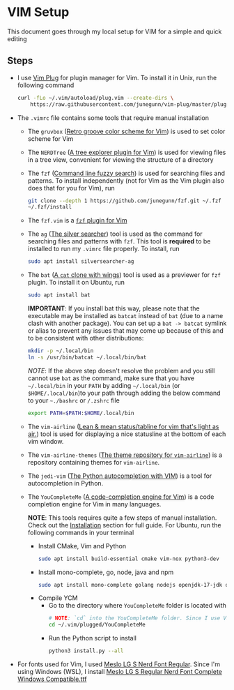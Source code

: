 # VIM Setup

This document goes through my local setup for VIM for a simple and quick editing

## Steps
* I use [Vim Plug](https://github.com/junegunn/vim-plug) for plugin manager for
  Vim. To install it in Unix, run the following command

  ```zsh
  curl -fLo ~/.vim/autoload/plug.vim --create-dirs \
      https://raw.githubusercontent.com/junegunn/vim-plug/master/plug.vim
  ```

* The `.vimrc` file contains some tools that require manual installation
  * The `gruvbox` ([Retro groove color scheme for
    Vim](https://github.com/morhetz/gruvbox)) is used to set color scheme for
    Vim

  * The `NERDTree` ([A tree explorer plugin for
    Vim](https://github.com/preservim/nerdtree)) is used for viewing files in a
    tree view, convenient for viewing the structure of a directory

  * The `fzf` ([Command line fuzzy search](https://github.com/junegunn/fzf)) is
    used for searching files and patterns. To install independently (not for Vim
    as the Vim plugin also does that for you for Vim), run

    ```zsh
    git clone --depth 1 https://github.com/junegunn/fzf.git ~/.fzf
    ~/.fzf/install
    ```

  * The `fzf.vim` is a [`fzf` plugin for
    Vim](https://github.com/junegunn/fzf.vim)

  * The `ag` ([The silver
    searcher](https://github.com/ggreer/the_silver_searcher)) tool is used as
    the command for searching files and patterns with `fzf`. This tool is
    __required__ to be installed to run my `.vimrc` file properly. To install,
    run

    ```zsh
    sudo apt install silversearcher-ag
    ```

  * The `bat` ([A `cat` clone with wings](https://github.com/sharkdp/bat)) tool
    is used as a previewer for `fzf` plugin. To install it on Ubuntu, run

    ```zsh
    sudo apt install bat
    ```

    __IMPORTANT__: If you install bat this way, please note that the executable
    may be installed as `batcat` instead of `bat` (due to a name clash with
    another package). You can set up a `bat -> batcat` symlink or alias to
    prevent any issues that may come up because of this and to be consistent
    with other distributions:

    ```zsh
    mkdir -p ~/.local/bin
    ln -s /usr/bin/batcat ~/.local/bin/bat
    ```

    _NOTE_: If the above step doesn't resolve the problem and you still cannot
    use `bat` as the command, make sure that you have `~/.local/bin` in your
    `PATH` by adding `~/.local/bin` (or `$HOME/.local/bin`)to your path through
    adding the below command to your `~./bashrc` or `/.zshrc` file
    ```zsh
    export PATH=$PATH:$HOME/.local/bin
    ```

  * The `vim-airline` ([Lean & mean status/tabline for vim that's light as
    air.](https://github.com/vim-airline/vim-airline)) tool is used for
    displaying a nice statusline at the bottom of each vim window.

  * The `vim-airline-themes` ([The theme repository for
    `vim-airline`](https://github.com/vim-airline/vim-airline-themes)) is a
    repository containing themes for `vim-airline`.

  * The `jedi-vim` ([The Python autocompletion with
    VIM](https://github.com/davidhalter/jedi-vim)) is a tool for autocompletion
    in Python.

  * The `YouCompleteMe` ([A code-completion engine for
    Vim](https://github.com/ycm-core/YouCompleteMe)) is a code completion engine
    for Vim in many languages.

    __NOTE__: This tools requires quite a few steps of manual installation.
    Check out the
    [Installation](https://github.com/ycm-core/YouCompleteMe#installation)
    section for full guide. For Ubuntu, run the following commands in your
    terminal
    * Install CMake, Vim and Python
      ```zsh
      sudo apt install build-essential cmake vim-nox python3-dev
      ```
    * Install mono-complete, go, node, java and npm
      ```zsh
      sudo apt install mono-complete golang nodejs openjdk-17-jdk openjdk-17-jre npm
      ```
    * Compile YCM
      * Go to the directory where `YouCompleteMe` folder is located with
        ```zsh
        # NOTE: `cd` into the YouCompleteMe folder. Since I use Vim-Plug to manage Vim plugins and install the plugins under the `~/.vimrc/plugged` folder. I `cd` into that folder
        cd ~/.vim/plugged/YouCompleteMe
        ```
      * Run the Python script to install
        ```zsh
        python3 install.py --all
        ```

* For fonts used for Vim, I used [Meslo LG S Nerd
  Font Regular](https://github.com/ryanoasis/nerd-fonts/blob/master/patched-fonts/Meslo/S/Regular/complete).
  Since I'm using Windows (WSL), I install [Meslo LG S Regular Nerd Font Complete Windows Compatible.ttf](https://github.com/ryanoasis/nerd-fonts/blob/master/patched-fonts/Meslo/S/Regular/complete/Meslo%20LG%20S%20Regular%20Nerd%20Font%20Complete%20Windows%20Compatible.ttf)
